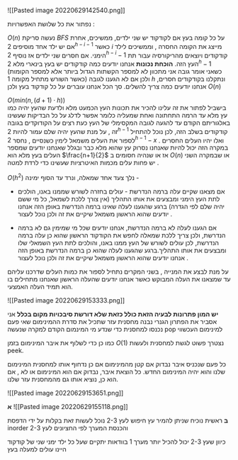 ![[Pasted image 20220629142540.png]]

נפתור את כל שלושת האפשרויות : 

$O(n)$ 
נעשה סריקת $BFS$ על כל קומה בעץ אם לקודקוד יש שני ילדים, ממשיכים, אחרת 
אם יש ילד אחד מוסיפים $2^{h-i-1}$ כאשר $i$ מייצג את הקומה החסרה , וממשיכים לילד הימני. 
אם חסרים שני ילדים אז נוסיף $2^{h-i}-1$ קודקודים ויוצאים מהריקורסיה עבור תת העץ הזה. 
__הוכחת נכונות__ 
אנחנו יודעים כמה קודקודים יש בעץ בינארי מלא $2^{h}-1$ (כשאני אומר גובה אני מתכוון לא למספר הקשתות הגדול ביותר אלא למספר הקומות כאשר השורש מתחיל מקומה 1) ולכן אם לא הגענו לגובה $h$ ונתקלנו בקודקודים חסרים, אנחנו יודעים כמה צריך להשלים.  סך הכל אנחנו עוברים על כל קודקוד בעץ ולכן $O(n)$

$O(min(n,(d+1)\cdot h))$  
בישביל לפתור את זה עלינו להכיר את תכונות העץ הכמעט מלא ולדעת שהעץ יהיה כמו עץ מלא עד הרמה התחתונה ואחת שמעליה כלומר אפשר לדלג על כל הבדיקות שעשינו באלגוריתם הקודם עד להגעה לגובה המקסימלי של העץ
כעת רצים על הקודוקדים בגובה זה , על מנת שהעץ יהיה שלם עמור להיות $2^{h-1}$ קודקודים בשלב הזה, לכן נוכל להתחיל לספור את העלים משמאל לימין כשנסיים , נחסר $2^{h-1}-x$ ואלו יהיו העלים החסרים . במקרה הזה יכול להיות שאנחנו נסרוק עץ שהוא מלא כבר ובגלל שאנחנו יודעים שמספר העלים בעץ מלא הוא $\frac{n+1}{2}$ אז או שנהיה חסומים ב $O(n)$ או שבמקרה השני יש פחות עלים מכמות האיטרציות שעשינו כדי לרדת למטה .

$O(h^{2})$
נלך צעד אחד שמאלה, ונרד עד הסוף ימינה - 
* אם מצאנו שקיים עלה ברמה הנדרשת - עולים בחזרה לשורש שממנו באנו, הולכים לתת העץ הימני ומבצעים את אותו התהליך (אין צורך ללכת לשמאל, כל מי ששם יהיה שלם לפי הגדרה)
ברגע שהגענו לעלה שאינו ברמה הנדרשת באופן הזה אנחנו יודעים שהוא הראשון משמאל שיקיים את זה ולכן נוכל לעצור .

* אם הגענו לעלה לא ברמה הנדרשת, אנחנו יודעים שכל מי שמימין גם לא ברמה הנדרשת, ולכן צריך ללכת שמאלה לחפש את הקודקוד הראשון שהוא כן עלה ברמה הנדרשת, לכן עולים לשורש של העץ ממנו באנו, והולכים לתת העץ השמאלי שלו ומבצעים את אותו התהליך.ברגע שהגענו לעלה שהוא כן ברמה הנדרשת באופן הזה אנחנו יודעים שהוא הראשון משמאל שיקיים את זה ולכן נוכל לעצור .

על מנת לבצע את המנייה ,  בשני המקרים נתחיל לספור את כמות העלים שדרכנו עליהם עד שמצאנו את העלה המבוקש כאשר אנחנו יודעים שהעלה הראשון שאנחנו מתחילים בו הוא תמיד העלה האמצעי. 


![[Pasted image 20220629153333.png]]

__יש המון פתרונות לבעיה הזאת כולל כזאת שלא דורשת סיבכויות מקום בכלל__ 
אני אסביר את הפתרון הגנרי
נבנה מחסנית עזר שתכיל את סדרת ההמינימום שאי פעם נכנסו למחסנית כדי שנדע מי המינמום הקודם למקרה שנעשה pop למינימום העכשווי

כמו כן כדי לשלוף את איבר המינימום בזמן $O(1)$ נצטרך פשוט לגשת למחסנית ולעשות peek. 

כל פעם שנכניס איבר נבדוק אם קטן מהמינימום אם כן נדחוף אותו למחסנית המינימום שלנו והוא יהיה המינימום החדש. כל הוצאת איבר, נבדוק אם הוא המינימום או לא , אם הוא כן, נוציא אותו גם מהמחסנית עזר שלנו.


![[Pasted image 20220629153651.png]]

__א__ 
![[Pasted image 20220629155118.png]]

__ב__ ראשית נוכיח שניתן להמיר עץ חיפוש לעץ 2-3
נוכל לעשות זאת בקלות על ידי הדפסת inorder והכנסת המערך לפי החציונים לעץ 2-3

כיוון שעץ 2-3 יכול להכיל יותר מערך 1 בוודאות יתקיים שעל כל ילד ימני שני של קודקוד היינו עולים למעלה בעץ 